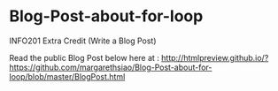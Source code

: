 # Blog-Post-about-for-loop
INFO201 Extra Credit (Write a Blog Post)

Read the public Blog Post below here at :
http://htmlpreview.github.io/?https://github.com/margarethsiao/Blog-Post-about-for-loop/blob/master/BlogPost.html
